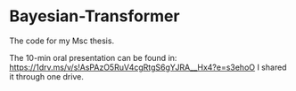 # Bayesian-Transformer
The code for my Msc thesis.

The 10-min oral presentation can be found in: 
https://1drv.ms/v/s!AsPAzO5RuV4cgRtgS6gYJRA__Hx4?e=s3ehoO
I shared it through one drive.
